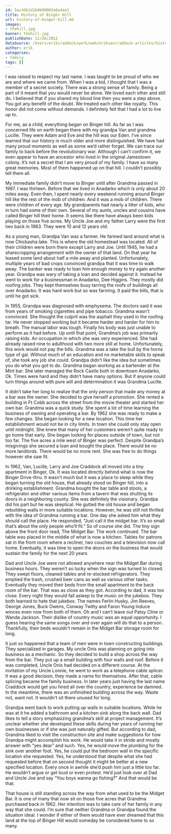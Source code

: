 ```yaml
---
id: 5ac44b1d1b0b90003a6e4ae1
title: History of Binger Hill
url: history-of-binger-hill.md
images:
- thehill.jpg
banner: thehill.jpg
publishDate: 12/26/2012
dataSource: /Users/erikcraddock/work/web/erikvancraddock-articles/history-of-binger-hill/history-of-binger-hill.md
author: erik
categories:
- family
tags: []
---
```

I was raised to respect my last name. I was taught to be proud of who we are and where we came from. When I was a kid, I thought that I was a member of a secret society. There was a strong sense of family. Being a part of it meant that you would never be alone. We loved each other and still do. I believed that if you shared my blood line then you were a step above. You got any benefit of the doubt. We treated each other like royalty. This honor did not come without demands. I definitely felt that I had a lot to live up to.

For me, as a child, everything began on Binger hill. As far as I was concerned life on earth began there with my grandpa Van and grandma Lucille. They were Adam and Eve and the hill was our Eden. I’ve since learned that our history is much older and more distinguished. We have had many proud moments as well as some we’d rather forget. We can trace our family to back before the revolutionary war. Although I can’t confirm it, we even appear to have an ancestor who lived in the original Jamestown colony. It’s not a secret that I am very proud of my family. I have so many great memories. Most of them happened up on that hill. I couldn’t possibly tell them all.

My immediate family didn’t move to Binger until after Grandma passed in 1987. I was thirteen. Before that we lived in Anadarko which is only about 20 miles away. Even then, I spent nearly every weekend running around Binger hill like the rest of the mob of children. And it was a mob of children. There were children of every age. My grandparents had nearly a litter of kids, who in turn had some of their own. Several of my aunts, uncles and cousins have called Binger hill their home. It seems like there have always been kids playing on those five acres. My Uncle Joe and my father Larry were the first two back in 1963. They were 10 and 12 years old.

As a young man, Grandpa Van was a farmer. He farmed land around what is now Chickasha lake. This is where the old homestead was located. All of their children were born there except Larry and Joe. Until 1945, he had a sharecropping arrangement with the owner of that land. On that year he leased some land about half a mile away and planted. Unfortunately, multiple years of bad crops convinced grandpa that it was time to walk away. The banker was ready to loan him enough money to try again another year. Grandpa was wary of taking a loan and decided against it. Instead he went to work for a businessman in Anadarko, Dee Higgins. They mostly did roofing jobs. They kept themselves busy tarring the roofs of buildings all over Anadarko. It was hard work but so was farming. It paid the bills, that is until he got sick.

In 1955, Grandpa was diagnosed with emphysema. The doctors said it was from years of smoking cigarettes and pipe tobacco. Grandma wasn’t convinced. She thought the culprit was the asphalt they used in the roofing tar. He never stopped working but it became harder and harder for him to breath. The manual labor was tough. Finally his body was just unable to perform as it had before. Up until that point, Grandma’s job was primarily raising kids. An occupation in which she was very experienced. She had already raised nine to adulthood with two more still at home. Unfortunately, this work would not pay the bills. Grandma was a take the bull by the horns type of gal. Without much of an education and no marketable skills to speak of, she took any job she could. Grandpa didn’t like the idea but sometimes you do what you got to do. Grandma began working as a bartender at the Mint bar. She later managed the Rock Castle both in downtown Anadarko, Ok. Times were hard and they didn’t have many options. But if anyone could turn things around with pure will and determination it was Grandma Lucille.

It didn’t take her long to realize that the only person that made any money at a bar was the owner. She decided to give herself a promotion. She rented a building in Ft Cobb across the street from the movie theater and started her own bar. Grandma was a quick study. She spent a lot of time learning the business of owning and operating a bar. By 1962 she was ready to make a few changes. She began looking for a new location. This time her establishment would not be in city limits. In town she could only stay open until midnight. She knew that many of her customers weren’t quite ready to go home that early. She began looking for places outside of town, but not too far. The five acres a mile west of Binger was perfect. Despite Grandpa’s misgivings she secured a loan and bought the place. There would be no more landlords. There would be no more rent. She was free to do things however she saw fit.

In 1962, Van, Lucille, Larry and Joe Craddock all moved into a tiny apartment in Binger, Ok. It was located directly behind what is now the Binger Drive-thru. It wasn’t much but it was a place to sleep while they began turning the old house, that already stood on Binger hill, into a drinking establishment. Grandma bought the bar table and stools, a refrigerator and other various items from a tavern that was shutting its doors in a neighboring county. She was definitely the visionary. Grandpa did his part but he was skeptical. He gutted the old house and began rebuilding walls in more suitable locations. However, he was still not thrilled with the idea of Grandma running a bar. One day she asked him what they should call the place. He responded, “Just call it the midget bar. It’s so small that’s about the only people who’ll fit.” So of course she did. The tiny sign above the front door read, The Midget Bar. The work continued. The bar table was placed in the middle of what is now a kitchen. Tables for patrons sat in the front room where a recliner, two couches and a television now call home. Eventually, it was time to open the doors on the business that would sustain the family for the next 20 years.

Dad and Uncle Joe were not allowed anywhere near the Midget Bar during business hours. They weren’t so lucky when the sign was turned to closed. They swept floors, cleaned tables and re-stocked refrigerators. They emptied the trash, crushed beer cans as well as various other tasks. Eventually they moved their beds from the small apartment to the back room of the bar. That was as close as they got. According to dad, it was too close. Every night they would fall asleep to the music on the jukebox. They both learned to hate that jukebox. The names Ferlin Husky, Jim Reeves, George Jones, Buck Owens, Conway Twitty and Faron Young induce winces even now from both of them. Oh and I can’t leave out Patsy Cline or Wanda Jackson. Their dislike of country music was an equal opportunity. I guess hearing the same songs over and over again will do that to a person. Thankfully, their beds wouldn’t remain in the Midget Bar storage room for long.

It just so happened that a team of men were in town constructing buildings. They specialized in garages. My uncle Onis was planning on going into business as a mechanic. So they decided to build a shop across the way from the bar. They put up a small building with four walls and roof. Before it was completed, Uncle Onis had decided on a different course. At the invitation of my Uncle Lonnie, he went to work as a telephone cable splicer. It was a good decision, they made a name for themselves. After that, cable splicing became the family business. In later years just having the last name Craddock would get you hired all over the country, experience be damned. In the meantime, there was an unfinished building across the way. Waste not, want not. It wouldn’t sit there unused for long.

Grandpa went back to work putting up walls in suitable locations. While he was at it he added a bathroom and a kitchen sink along the back wall. Dad likes to tell a story emphasizing grandma’s skill at project management. It’s unclear whether she developed these skills during her years of running her own businesses or if she was just naturally gifted. But according to dad, Grandma liked to visit the construction site and make suggestions for how Grandpa might accomplish his work. He would take it in stride and mostly answer with “yes dear” and such. Yes, he would move the plumbing for the sink over another foot. Yes, he could put the bedroom wall in the specific location she requested. Yes, he understood that despite what she had requested before that on second thought it might be better at a new specified location. Every once in awhile she’d push him just a little too far. He wouldn’t argue or get loud or even protest. He’d just look over at Dad and Uncle Joe and say “You boys wanna go fishing?” And that would be that.

That house is still standing across the way from what used to be the Midget Bar. It is one of many that now sit on those five acres that Grandma purchased back in 1962. Her intention was to take care of her family in any way that she could. I’m sure that neither Grandma or Grandpa found the situation ideal. I wonder if either of them would have ever dreamed that this land at the top of Binger Hill would someday be considered home to so many.